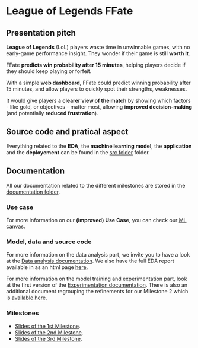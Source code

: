 # League of Legends FFate

## Presentation pitch

**League of Legends** (LoL) players waste time in unwinnable games, with no early-game performance insight. They wonder if their game is still **worth it**.

FFate **predicts win probability after 15 minutes**, helping players decide if they should keep playing or forfeit.


With a simple **web dashboard**, FFate could predict winning probability after 15 minutes, and allow players to quickly spot their strengths, weaknesses.

It would give players a **clearer view of the match** by showing which factors - like gold, or objectives - matter most, allowing **improved decision-making** (and potentially **reduced frustration**).

## Source code and pratical aspect
Everything related to the **EDA**, the **machine learning model**, the **application** and the **deployement** can be found in the [src folder](/src) folder.

## Documentation
All our documentation related to the different milestones are stored in the [documentation folder](documentation/).


### Use case
For more information on our **(improved) Use Case**, you can check our [ML canvas](documentation/Milestone2/USECASE_REVIEW.md).


### Model, data and source code
For more information on the data analysis part, we invite you to have a look at the [Data analysis documentation](documentation/Milestone1/DATA_ANALYSIS.md). We also have the full EDA report available in as an html page [here](documentation/Milestone1/eda_report.html).

For more information on the model training and experimentation part, look at the first version of the [Experimentation documentation](documentation/Milestone1/EXPERIMENTATION.md). There is also an additional document regrouping the refinements for our Milestone 2 which is [available here](documentation/Milestone2/EXPERIMENTATION_REVIEW.md).

### Milestones

- [Slides of the 1st Milestone](documentation/Milestone1/Milestone_1_slides.pdf).
- [Slides of the 2nd Milestone](documentation/Milestone2/Milestone_2_slides.pdf).
- [Slides of the 3rd Milestone](documentation/Milestone3/Milestone_3_slides.pdf).
